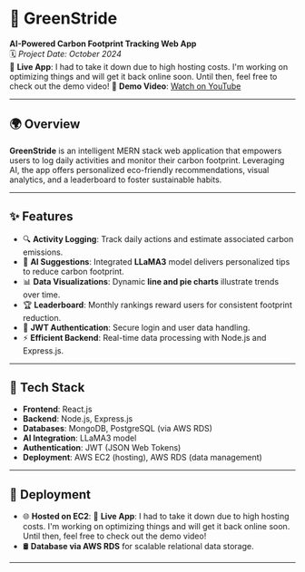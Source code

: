 # 🌿 GreenStride

**AI-Powered Carbon Footprint Tracking Web App**  
🗓️ *Project Date: October 2024*  
🔗 **Live App**: I had to take it down due to high hosting costs. I'm working on optimizing things and will get it back online soon. Until then, feel free to check out the demo video!
🎥 **Demo Video**: [Watch on YouTube](https://www.youtube.com/watch?v=BAy8GC4HX14)

---

## 🌍 Overview

**GreenStride** is an intelligent MERN stack web application that empowers users to log daily activities and monitor their carbon footprint. Leveraging AI, the app offers personalized eco-friendly recommendations, visual analytics, and a leaderboard to foster sustainable habits.

---

## ✨ Features

- 🔍 **Activity Logging**: Track daily actions and estimate associated carbon emissions.
- 🤖 **AI Suggestions**: Integrated **LLaMA3** model delivers personalized tips to reduce carbon footprint.
- 📊 **Data Visualizations**: Dynamic **line and pie charts** illustrate trends over time.
- 🏆 **Leaderboard**: Monthly rankings reward users for consistent footprint reduction.
- 🔐 **JWT Authentication**: Secure login and user data handling.
- ⚡ **Efficient Backend**: Real-time data processing with Node.js and Express.js.

---

## 🧱 Tech Stack

- **Frontend**: React.js  
- **Backend**: Node.js, Express.js  
- **Databases**: MongoDB, PostgreSQL (via AWS RDS)  
- **AI Integration**: LLaMA3 model  
- **Authentication**: JWT (JSON Web Tokens)  
- **Deployment**: AWS EC2 (hosting), AWS RDS (data management)

---

## 🚀 Deployment

- 🌐 **Hosted on EC2**: 🔗 **Live App**: I had to take it down due to high hosting costs. I'm working on optimizing things and will get it back online soon. Until then, feel free to check out the demo video!
- 🛢️ **Database via AWS RDS** for scalable relational data storage.

---
